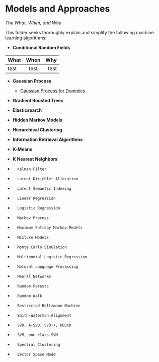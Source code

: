 # Models and Approaches

*The What, When, and Why*

This folder seeks thoroughly explain and simplify the following machine learning algorithms: 
* __Conditional Random Fields__

| What        | When           | Why  |
| ------------- |:-------------:| -----:|
| test      | test | test |

* __Gaussian Process__
    * [Gaussian Process for Dummies](http://katbailey.github.io/post/gaussian-processes-for-dummies/)


* __Gradient Boosted Trees__

* __Elasticsearch__

* __Hidden Markov Models__

* __Hierarchical Clustering__

* __Information Retrieval Algorithms__

* __K-Means__

* __K Nearest Neighbors__

*       Kalman Filter

*       Latent Dirichlet Allocation

*       Latent Semantic Indexing

*       Linear Regression

*       Logistic Regression

*       Markov Process

*       Maximum Entropy Markov Models

*       Mixture Models

*       Monte Carlo Simulation

*       Multinomial Logistic Regression

*       Natural Language Processing

*       Neural Networks

*       Random Forests

*       Random Walk

*       Restricted Boltzmann Machine

*       Smith-Waterman Alignment

*       SVD, A-SVD, SVD++, HOSVD

*       SVM, one class-SVM

*       Spectral Clustering

*       Vector Space Mode
